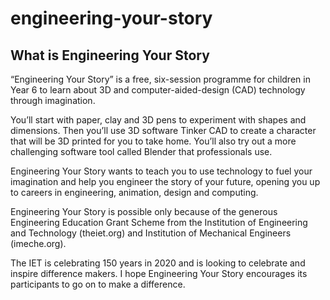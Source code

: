# engineering-your-story

## What is Engineering Your Story
“Engineering Your Story” is a free, six-session programme for children in Year 6 to learn about 3D and computer-aided-design (CAD) technology through imagination.

You’ll start with paper, clay and 3D pens to experiment with shapes and dimensions.
Then you’ll use 3D software Tinker CAD to create a character that will be 3D printed for you to take home. You’ll also try out a more challenging software tool called Blender that professionals use.

Engineering Your Story wants to teach you to use technology to fuel your
imagination and help you engineer the story of your future, opening you up to
careers in engineering, animation, design and computing.

Engineering Your Story is possible only because of the generous Engineering Education Grant Scheme from the Institution of Engineering and Technology (theiet.org) and Institution of Mechanical Engineers (imeche.org).

The IET is celebrating 150 years in 2020 and is looking to celebrate and inspire difference makers. I hope Engineering Your Story encourages its participants to go on to make a difference.
